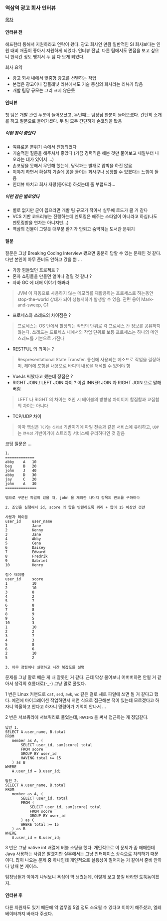 ### 역삼역 광고 회사 인터뷰

[목차](https://github.com/juneyoung/DEV-INFOS/blob/master/interviews/)

#### 인터뷰 전
헤드헌터 통해서 지원하라고 연락이 왔다. 광고 회사인 만큼 일반적인 SI 회사보다는 인원 대비 매출이 좋아서 지원하게 되었다. 인터뷰 전날, 다른 팀에서도 면접을 보고 싶으니 한시간 정도 땡겨서 두 팀 다 보게 되었다.
  
회사 요약
- 광고 회사 내에서 맞춤형 광고를 선별하는 작업
- 본업은 광고이나 잡플래닛 리뷰에서도 기술 중심의 회사라는 리뷰가 많음
- 개발 팀당 규모는 그리 크지 않은듯
 
#### 인터뷰 
첫 팀은 개발 관련 두분이 들어오셨고, 두번째는 팀장님 한분이 들어오셨다. 간단히 소개를 하고 질문으로 들어가셨다. 두 팀 모두 간단하게 손코딩을 봤음
 
##### 이런 점이 좋았다
- 여유로운 분위기 속에서 진행되었다
- 기술적인 질문을 해주셔서 좋았다 (가끔 경력직은 해본 것만 물어보고 내일부터 나오라는 데가 있어서 ...)
- 손코딩을 못해서 무안해 했는데, 당락과는 별개로 압박을 하진 않음
- 이야기 하면서 확실히 기술에 공을 들이는 회사구나 성장할 수 있겠다는 느낌이 들음
- 인터뷰 마치고 회사 자랑(동아리) 하셨는데 좀 부럽드라...

##### 이런 점은 별로였다
- 별로 없지만 굳이 꼽으라면 개발 팀 규모가 작아서 실무에 로드가 클 거 같다
- VCS 기반 코드리뷰는 진행하는데 멘토링은 해주는 스타일이 아니라고 하심(나도 멘토링받을 연차는 아니지만...)
- 역삼의 건물이 그렇듯 대부분 환기가 안되고 숨막히는 도서관 분위기

#### 질문
질문은 그냥 Breaking Coding Interview 봤으면 충분히 답할 수 있는 문제인 것 같다. 다만 본인이 아무 준비도 안하고 갔을 뿐 ...
- 가장 힘들었던 프로젝트 ?
- 혼자 쇼핑몰을 만들면 얼마나 걸릴 것 같냐 ?
- 자바 GC 에 대해 이야기 해봐라
> JVM 이 자동으로 사용하지 않는 메모리를 재활용하는 프로세스로 하는동안 stop-the-world 상태가 되어 성능저하가 발생할 수 있음. 관련 용어 Mark-and-sweep, G1
- 프로세스와 쓰레드의 차이점은 ?
> 프로세스는 OS 단에서 할당되는 작업의 단위로 각 프로세스 간 정보를 공유하지 않는다. 쓰레드는 프로세스 내에서의 작업 단위로 보통 프로세스는 하나의 메인 스레드를 기본으로 가진다
- RESTFUL 의 의미는 ?
> Respresentational State Transfer. 통신에 사용되는 메소드로 작업을 결정하며, 헤더에 포함된 내용으로 바디의 내용을 해석할 수 있어야 함
- VueJs 써봤다고 했는데 장점은 ? 
- RIGHT JOIN / LEFT JOIN 차이 ? 이걸 INNER JOIN 과 RIGHT JOIN 으로 말해버림
> LEFT 나 RIGHT 의 차이는 조인 시 테이블의 방향성 차이이지 합집합과 교집합의 차이는 아니다
- TCP/UDP 차이
> 아마 핵심은 `TCP`는 `신뢰성` 기반이기에 파일 전송과 같은 서비스에 유리하고, `UDP`는 `연속성` 기반이기에 스트리밍 서비스에 유리하다인 것 같음

코딩 질문은 ...

```
1. 
=============
abby	A	10
beg		B	20
john	J 	40
abby	D	30
jay		C	20
john	A 	30
==============

탭으로 구분된 파일이 있을 때, john 을 제외한 나머지 항목의 빈도를 구하여라

2. 조인을 실행해서 id, score 의 합을 반환하도록 쿼리 + 합이 15 이상인 것만 

사용자 테이블
user_id		user_name
1			Jane
2			Kenny
3			Jane
4			Abby
5			Cena
6			Daisey
7			Edward
8			Fredrik
9			Gabriel
10			Henry

점수 테이블
user_id		score
1			10
2			10
3			8
4			2
5			7
6			8
7			8
8			9
9			5
10			3
1			10
2			2
3			7
4			3
5			8
6			6
2			10
5			2

3. 아무 정렬이나 실행하고 시간 복잡도를 설명

```

 문제를 그냥 말로 떼운 게 내 잘못인 거 같다. 근데 막상 물어보니 어버버하면 안될 거 같아서 생각의 흐름대로(-_-) 그냥 말로 풀었다.
 
 1 번은 Linux 커맨드로 `cat`, `sed`, `awk`, `wc` 같은 걸로 새로 파일에 쓰면 될 거 같다고 했다. 예전에 마이그레이션 작업하면서 저런 식으로 접근해본 적이 있는데 모르겠다고 하자니 억울하고 안다고 하자니 명령어가 기억이 안나서 ...
 
 2 번은 서브쿼리에 서브쿼리로 풀었는데, `HAVING` 을 써서 접근하는 게 정답같다.
 ```
 답안 1. 
SELECT A.user_name, B.total 
FROM 
	member as A, (
		SELECT user_id, sum(score) total
		FROM score
		GROUP BY user_id
		HAVING total >= 15
	) as B
WHERE
	A.user_id = B.user_id;

답안 2.
SELECT A.user_name, B.total 
FROM 
	member as A, (
		SELECT user_id, total 
		FROM (
			SELECT user_id, sum(score) total
			FROM score
			GROUP BY user_id
		) as C
		WHERE total >= 15
	) as B
WHERE
	A.user_id = B.user_id; 
 ```

3 번은 그냥 native int 배열에 버블 소팅을 했다. 개인적으로 이 문제가 좀 애매한데 Java 사용하는 사람은 알겠지만 실무에서는 그냥 인터페이스 상속으로 처리하기 때문이다. 많이 나오는 문제 중 하나인데 개인적으로 실용성이 떨어지는 거 같아서 준비 안하다 낭패 본 케이스.

팀장님들과 이야기 나눠보니 욕심이 막 생겼는데, 이렇게 보고 붙길 바라면 도둑놈이겠지. 

#### 인터뷰 후
다른 지원자도 있기 때문에 약 업무일 5일 정도 소요될 수 있다고 이야기 해주셨고, 엘레베이터까지 바래다 주셨다.

